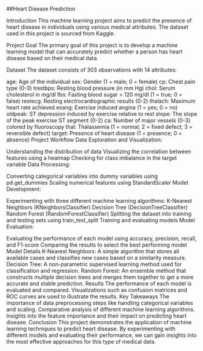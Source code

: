##Heart Disease Prediction

Introduction
This machine learning project aims to predict the presence of heart disease in individuals using various medical attributes. The dataset used in this project is sourced from Kaggle.

Project Goal
The primary goal of this project is to develop a machine learning model that can accurately predict whether a person has heart disease based on their medical data.

Dataset
The dataset consists of 303 observations with 14 attributes:

age: Age of the individual
sex: Gender (1 = male; 0 = female)
cp: Chest pain type (0-3)
trestbps: Resting blood pressure (in mm Hg)
chol: Serum cholesterol in mg/dl
fbs: Fasting blood sugar > 120 mg/dl (1 = true; 0 = false)
restecg: Resting electrocardiographic results (0-2)
thalach: Maximum heart rate achieved
exang: Exercise induced angina (1 = yes; 0 = no)
oldpeak: ST depression induced by exercise relative to rest
slope: The slope of the peak exercise ST segment (0-2)
ca: Number of major vessels (0-3) colored by fluoroscopy
thal: Thalassemia (1 = normal; 2 = fixed defect; 3 = reversible defect)
target: Presence of heart disease (1 = presence; 0 = absence)
Project Workflow
Data Exploration and Visualization:

Understanding the distribution of data
Visualizing the correlation between features using a heatmap
Checking for class imbalance in the target variable
Data Processing:

Converting categorical variables into dummy variables using pd.get_dummies
Scaling numerical features using StandardScaler
Model Development:

Experimenting with three different machine learning algorithms:
K-Nearest Neighbors (KNeighborsClassifier)
Decision Tree (DecisionTreeClassifier)
Random Forest (RandomForestClassifier)
Splitting the dataset into training and testing sets using train_test_split
Training and evaluating models
Model Evaluation:

Evaluating the performance of each model using accuracy, precision, recall, and F1-score
Comparing the results to select the best performing model
Model Details
K-Nearest Neighbors: A simple algorithm that stores all available cases and classifies new cases based on a similarity measure.
Decision Tree: A non-parametric supervised learning method used for classification and regression.
Random Forest: An ensemble method that constructs multiple decision trees and merges them together to get a more accurate and stable prediction.
Results
The performance of each model is evaluated and compared.
Visualizations such as confusion matrices and ROC curves are used to illustrate the results.
Key Takeaways
The importance of data preprocessing steps like handling categorical variables and scaling.
Comparative analysis of different machine learning algorithms.
Insights into the feature importance and their impact on predicting heart disease.
Conclusion
This project demonstrates the application of machine learning techniques to predict heart disease. By experimenting with different models and evaluating their performance, we can gain insights into the most effective approaches for this type of medical data.
